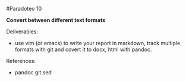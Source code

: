 #Paradoteo 10

**Convert between different text formats**

Deliverables:

- use vim (or emacs) to write your report in markdown, track multiple formats with git and covert it to docx, html with pandoc.

References:

- pandoc git sed
